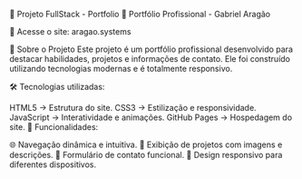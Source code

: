 📌 Projeto FullStack - Portfolio
🚀 Portfólio Profissional - Gabriel Aragão

🔗 Acesse o site: aragao.systems

📖 Sobre o Projeto
Este projeto é um portfólio profissional desenvolvido para destacar habilidades, projetos e informações de contato.
Ele foi construído utilizando tecnologias modernas e é totalmente responsivo.

🛠 Tecnologias utilizadas:

HTML5 → Estrutura do site.
CSS3 → Estilização e responsividade.
JavaScript → Interatividade e animações.
GitHub Pages → Hospedagem do site.
🎯 Funcionalidades:

🌐 Navegação dinâmica e intuitiva.
📸 Exibição de projetos com imagens e descrições.
📧 Formulário de contato funcional.
📱 Design responsivo para diferentes dispositivos.
